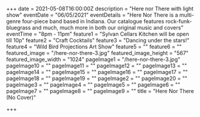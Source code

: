 +++
date = 2021-05-08T16:00:00Z
description = "Here nor There with light show"
eventDate = "06/05/2021"
eventDetails = "Here Nor There is a multi-genre four-piece band based in Indiana. Our catalogue features rock-funk-bluegrass and much, much more in both our original music and covers"
eventTime = "8pm - 11pm"
feature1 = "Sylvan Cellars Kitchen will be open till 10p"
feature2 = "Craft Cocktails"
feature3 = "Dancing under the stars!"
feature4 = "Wild Bird Projections Art Show"
feature5 = ""
feature6 = ""
featured_image = "/here-nor-there-3.jpg"
featured_image_height = "567"
featured_image_width = "1024"
pageImage1 = "/here-nor-there-3.jpg"
pageImage10 = ""
pageImage11 = ""
pageImage12 = ""
pageImage13 = ""
pageImage14 = ""
pageImage15 = ""
pageImage16 = ""
pageImage17 = ""
pageImage18 = ""
pageImage19 = ""
pageImage2 = ""
pageImage20 = ""
pageImage3 = ""
pageImage4 = ""
pageImage5 = ""
pageImage6 = ""
pageImage7 = ""
pageImage8 = ""
pageImage9 = ""
title = "Here Nor There (No Cover)"

+++
